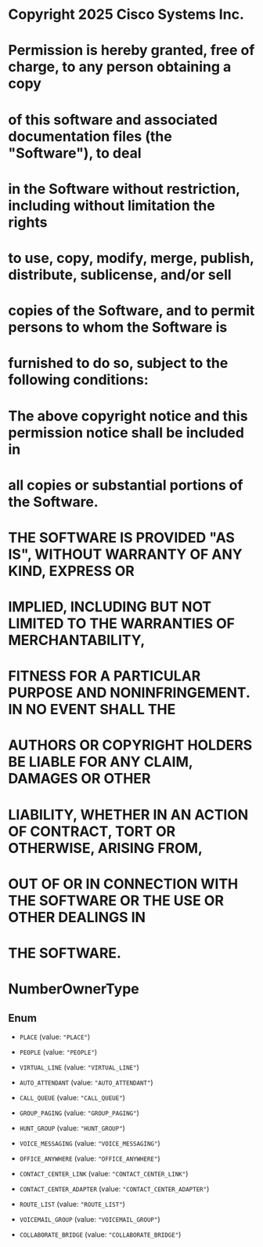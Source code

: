 <!--  Copyright 2025 Cisco Systems Inc.

Permission is hereby granted, free of charge, to any person obtaining a copy
of this software and associated documentation files (the "Software"), to deal
in the Software without restriction, including without limitation the rights
to use, copy, modify, merge, publish, distribute, sublicense, and/or sell
copies of the Software, and to permit persons to whom the Software is
furnished to do so, subject to the following conditions:

The above copyright notice and this permission notice shall be included in
all copies or substantial portions of the Software.

THE SOFTWARE IS PROVIDED "AS IS", WITHOUT WARRANTY OF ANY KIND, EXPRESS OR
IMPLIED, INCLUDING BUT NOT LIMITED TO THE WARRANTIES OF MERCHANTABILITY,
FITNESS FOR A PARTICULAR PURPOSE AND NONINFRINGEMENT. IN NO EVENT SHALL THE
AUTHORS OR COPYRIGHT HOLDERS BE LIABLE FOR ANY CLAIM, DAMAGES OR OTHER
LIABILITY, WHETHER IN AN ACTION OF CONTRACT, TORT OR OTHERWISE, ARISING FROM,
OUT OF OR IN CONNECTION WITH THE SOFTWARE OR THE USE OR OTHER DEALINGS IN
THE SOFTWARE.-->
# Copyright 2025 Cisco Systems Inc.
#
# Permission is hereby granted, free of charge, to any person obtaining a copy
# of this software and associated documentation files (the "Software"), to deal
# in the Software without restriction, including without limitation the rights
# to use, copy, modify, merge, publish, distribute, sublicense, and/or sell
# copies of the Software, and to permit persons to whom the Software is
# furnished to do so, subject to the following conditions:
#
# The above copyright notice and this permission notice shall be included in
# all copies or substantial portions of the Software.
#
# THE SOFTWARE IS PROVIDED "AS IS", WITHOUT WARRANTY OF ANY KIND, EXPRESS OR
# IMPLIED, INCLUDING BUT NOT LIMITED TO THE WARRANTIES OF MERCHANTABILITY,
# FITNESS FOR A PARTICULAR PURPOSE AND NONINFRINGEMENT. IN NO EVENT SHALL THE
# AUTHORS OR COPYRIGHT HOLDERS BE LIABLE FOR ANY CLAIM, DAMAGES OR OTHER
# LIABILITY, WHETHER IN AN ACTION OF CONTRACT, TORT OR OTHERWISE, ARISING FROM,
# OUT OF OR IN CONNECTION WITH THE SOFTWARE OR THE USE OR OTHER DEALINGS IN
# THE SOFTWARE.



# NumberOwnerType

## Enum


* `PLACE` (value: `"PLACE"`)

* `PEOPLE` (value: `"PEOPLE"`)

* `VIRTUAL_LINE` (value: `"VIRTUAL_LINE"`)

* `AUTO_ATTENDANT` (value: `"AUTO_ATTENDANT"`)

* `CALL_QUEUE` (value: `"CALL_QUEUE"`)

* `GROUP_PAGING` (value: `"GROUP_PAGING"`)

* `HUNT_GROUP` (value: `"HUNT_GROUP"`)

* `VOICE_MESSAGING` (value: `"VOICE_MESSAGING"`)

* `OFFICE_ANYWHERE` (value: `"OFFICE_ANYWHERE"`)

* `CONTACT_CENTER_LINK` (value: `"CONTACT_CENTER_LINK"`)

* `CONTACT_CENTER_ADAPTER` (value: `"CONTACT_CENTER_ADAPTER"`)

* `ROUTE_LIST` (value: `"ROUTE_LIST"`)

* `VOICEMAIL_GROUP` (value: `"VOICEMAIL_GROUP"`)

* `COLLABORATE_BRIDGE` (value: `"COLLABORATE_BRIDGE"`)



